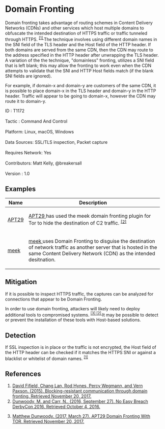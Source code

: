 <div class="container-fluid">
 <h1>
  Domain Fronting
 </h1>
 <div class="row">
  <div class="col-md-8 description-body">
   <p>
    Domain fronting takes advantage of routing schemes in Content Delivery Networks (CDNs) and other services which host multiple domains to obfuscate the intended destination of HTTPS traffic or traffic tunneled through HTTPS.
    <span class="scite-citeref-number" data-reference="Fifield Blocking Resistent Communication through domain fronting 2015" id="scite-ref-1-a">
     <sup>
      <a aria-describedby="qtip-0" data-hasqtip="0" href="http://www.icir.org/vern/papers/meek-PETS-2015.pdf" target="_blank">
       [1]
      </a>
     </sup>
    </span>
    The technique involves using different domain names in the SNI field of the TLS header and the Host field of the HTTP header. If both domains are served from the same CDN, then the CDN may route to the address specified in the HTTP header after unwrapping the TLS header. A variation of the the technique, "domainless" fronting, utilizes a SNI field that is left blank; this may allow the fronting to work even when the CDN attempts to validate that the SNI and HTTP Host fields match (if the blank SNI fields are ignored).
   </p>
   <p>
    For example, if domain-x and domain-y are customers of the same CDN, it is possible to place domain-x in the TLS header and domain-y in the HTTP header. Traffic will appear to be going to domain-x, however the CDN may route it to domain-y.
   </p>
  </div>
  <div class="col-md-4">
   <div class="card">
    <div class="card-body">
     <div class="card-data">
      <span class="h5 card-title">
       ID
      </span>
      : T1172
      <br/>
      <br/>
     </div>
     <div class="card-data">
      <span class="h5 card-title">
      </span>
     </div>
     <div class="card-data">
      <span class="h5 card-title">
       Tactic
      </span>
      : Command And Control
      <br/>
      <br/>
     </div>
     <div class="card-data">
      <span class="h5 card-title">
       Platform:
      </span>
      Linux, macOS, Windows
      <br/>
      <br/>
     </div>
     <div class="card-data">
      <span class="h5 card-title">
      </span>
     </div>
     <div class="card-data">
      <span class="h5 card-title">
      </span>
     </div>
     <div class="card-data">
      <span class="h5 card-title">
       Data Sources:
      </span>
      SSL/TLS inspection, Packet capture
      <br/>
      <br/>
     </div>
     <div class="card-data">
      <span class="h5 card-title">
      </span>
     </div>
     <div class="card-data">
      <span class="h5 card-title">
       Requires Network:
      </span>
      Yes
      <br/>
      <br/>
     </div>
     <div class="card-data">
      <span class="h5 card-title">
      </span>
     </div>
     <div class="card-data">
      <span class="h5 card-title">
      </span>
     </div>
     <div class="card-data">
      <span class="h5 card-title">
      </span>
     </div>
     <div class="card-data">
      <span class="h5 card-title">
       Contributors:
      </span>
      Matt Kelly, @breakersall
      <br/>
      <br/>
     </div>
     <div class="card-data">
      <span class="h5 card-title">
       Version
      </span>
      : 1.0
     </div>
    </div>
   </div>
  </div>
 </div>
 <h2 class="pt-3" id="examples">
  Examples
 </h2>
 <table class="table table-bordered table-light mt-2">
  <thead>
   <tr>
    <th scope="col">
     Name
    </th>
    <th scope="col">
     Description
    </th>
   </tr>
  </thead>
  <tbody class="bg-white">
   <tr>
    <td>
     <a href="https://attack.mitre.org/groups/G0016">
      APT29
     </a>
    </td>
    <td>
     <p>
      <a href="https://attack.mitre.org/groups/G0016">
       APT29
      </a>
      has used the meek domain fronting plugin for Tor to hide the destination of C2 traffic.
      <span class="scite-citeref-number" data-reference="Mandiant No Easy Breach" id="scite-ref-2-a" onclick="scrollToRef('scite-2')">
       <sup>
        <a aria-describedby="qtip-1" data-hasqtip="1" href="http://www.slideshare.net/MatthewDunwoody1/no-easy-breach-derby-con-2016" target="_blank">
         [2]
        </a>
       </sup>
      </span>
     </p>
    </td>
   </tr>
   <tr>
    <td>
     <a href="https://attack.mitre.org/software/S0175">
      meek
     </a>
    </td>
    <td>
     <p>
      <a href="https://attack.mitre.org/software/S0175">
       meek
      </a>
      uses Domain Fronting to disguise the destination of network traffic as another server that is hosted in the same Content Delivery Network (CDN) as the intended desitnation.
     </p>
    </td>
   </tr>
  </tbody>
 </table>
 <h2 class="pt-3" id="mitigation">
  Mitigation
 </h2>
 <p>
  If it is possible to inspect HTTPS traffic, the captures can be analyzed for connections that appear to be Domain Fronting.
 </p>
 <p>
  In order to use domain fronting, attackers will likely need to deploy additional tools to compromised systems.
  <span class="scite-citeref-number" data-reference="FireEye APT29 Domain Fronting With TOR March 2017" id="scite-ref-3-a">
   <sup>
    <a aria-describedby="qtip-2" data-hasqtip="2" href="https://www.fireeye.com/blog/threat-research/2017/03/apt29_domain_frontin.html" target="_blank">
     [3]
    </a>
   </sup>
  </span>
  <span class="scite-citeref-number" data-reference="Mandiant No Easy Breach" id="scite-ref-2-a">
   <sup>
    <a aria-describedby="qtip-1" data-hasqtip="1" href="http://www.slideshare.net/MatthewDunwoody1/no-easy-breach-derby-con-2016" target="_blank">
     [2]
    </a>
   </sup>
  </span>
  It may be possible to detect or prevent the installation of these tools with Host-based solutions.
 </p>
 <h2 class="pt-3" id="detection">
  Detection
 </h2>
 <p>
  If SSL inspection is in place or the traffic is not encrypted, the Host field of the HTTP header can be checked if it matches the HTTPS SNI or against a blacklist or whitelist of domain names.
  <span class="scite-citeref-number" data-reference="Fifield Blocking Resistent Communication through domain fronting 2015" id="scite-ref-1-a">
   <sup>
    <a aria-describedby="qtip-0" data-hasqtip="0" href="http://www.icir.org/vern/papers/meek-PETS-2015.pdf" target="_blank">
     [1]
    </a>
   </sup>
  </span>
 </p>
 <h2 class="pt-3" id="references">
  References
 </h2>
 <div class="row">
  <div class="col">
   <ol>
    <li>
     <span class="scite-citation" id="scite-1">
      <span class="scite-citation-text">
       <a class="external text" href="http://www.icir.org/vern/papers/meek-PETS-2015.pdf" name="scite-1" rel="nofollow" target="_blank">
        David Fifield, Chang Lan, Rod Hynes, Percy Wegmann, and Vern Paxson. (2015). Blocking-resistant communication through domain fronting. Retrieved November 20, 2017.
       </a>
      </span>
     </span>
    </li>
    <li>
     <span class="scite-citation" id="scite-2">
      <span class="scite-citation-text">
       <a class="external text" href="http://www.slideshare.net/MatthewDunwoody1/no-easy-breach-derby-con-2016" name="scite-2" rel="nofollow" target="_blank">
        Dunwoody, M. and Carr, N.. (2016, September 27). No Easy Breach DerbyCon 2016. Retrieved October 4, 2016.
       </a>
      </span>
     </span>
    </li>
   </ol>
  </div>
  <div class="col">
   <ol start="3.5">
    <li>
     <span class="scite-citation" id="scite-3">
      <span class="scite-citation-text">
       <a class="external text" href="https://www.fireeye.com/blog/threat-research/2017/03/apt29_domain_frontin.html" name="scite-3" rel="nofollow" target="_blank">
        Matthew Dunwoody. (2017, March 27). APT29 Domain Fronting With TOR. Retrieved November 20, 2017.
       </a>
      </span>
     </span>
    </li>
   </ol>
  </div>
 </div>
</div>
